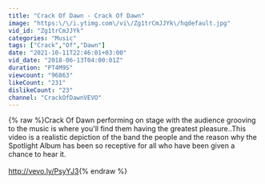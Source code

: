 ```yaml
---
title: "Crack Of Dawn - Crack Of Dawn"
image: "https:\/\/i.ytimg.com\/vi\/Zg1trCmJJYk\/hqdefault.jpg"
vid_id: "Zg1trCmJJYk"
categories: "Music"
tags: ["Crack","Of","Dawn"]
date: "2021-10-11T22:46:01+03:00"
vid_date: "2018-06-13T04:00:01Z"
duration: "PT4M9S"
viewcount: "96863"
likeCount: "231"
dislikeCount: "23"
channel: "CrackOfDawnVEVO"
---
```

{% raw %}Crack Of Dawn performing on stage with the audience grooving to the music is where you'll find them having the greatest pleasure..This video is a realistic depiction of the band the people and the reason why the Spotlight Album has been so receptive for all who have been given a chance to hear it.<br /><br /><a rel="nofollow" target="blank" href="http://vevo.ly/PsyYJ3">http://vevo.ly/PsyYJ3</a>{% endraw %}
